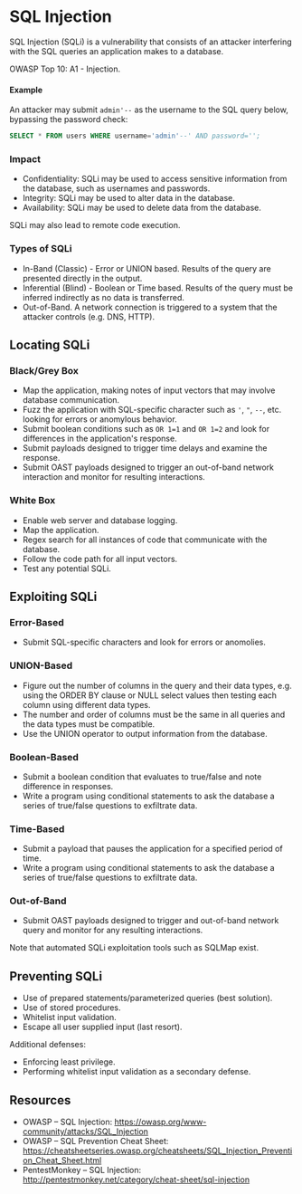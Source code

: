# SQL Injection

SQL Injection (SQLi) is a vulnerability that consists of an attacker interfering with the SQL queries an application makes to a database.

OWASP Top 10: A1 - Injection.

#### Example

An attacker may submit `admin'--` as the username to the SQL query below, bypassing the password check:

```sql
SELECT * FROM users WHERE username='admin'--' AND password='';
```

### Impact

- Confidentiality: SQLi may be used to access sensitive information from the database, such as usernames and passwords.
- Integrity: SQLi may be used to alter data in the database.
- Availability: SQLi may be used to delete data from the database.

SQLi may also lead to remote code execution.

### Types of SQLi

- In-Band (Classic) - Error or UNION based. Results of the query are presented directly in the output.
- Inferential (Blind) - Boolean or Time based. Results of the query must be inferred indirectly as no data is transferred.
- Out-of-Band. A network connection is triggered to a system that the attacker controls (e.g. DNS, HTTP).

## Locating SQLi

### Black/Grey Box

- Map the application, making notes of input vectors that may involve database communication.
- Fuzz the application with SQL-specific character such as `'`, `"`, `--`, etc. looking for errors or anomylous behavior.
- Submit boolean conditions such as `OR 1=1` and `OR 1=2` and look for differences in the application's response.
- Submit payloads designed to trigger time delays and examine the response.
- Submit OAST payloads designed to trigger an out-of-band network interaction and monitor for resulting interactions.

### White Box

- Enable web server and database logging.
- Map the application.
- Regex search for all instances of code that communicate with the database.
- Follow the code path for all input vectors.
- Test any potential SQLi.

## Exploiting SQLi

### Error-Based

- Submit SQL-specific characters and look for errors or anomolies.

### UNION-Based

- Figure out the number of columns in the query and their data types, e.g. using the ORDER BY clause or NULL select values then testing each column using different data types.
- The number and order of columns must be the same in all queries and the data types must be compatible.
- Use the UNION operator to output information from the database.

### Boolean-Based

- Submit a boolean condition that evaluates to true/false and note difference in responses.
- Write a program using conditional statements to ask the database a series of true/false questions to exfiltrate data.

### Time-Based

- Submit a payload that pauses the application for a specified period of time.
- Write a program using conditional statements to ask the database a series of true/false questions to exfiltrate data.

### Out-of-Band

- Submit OAST payloads designed to trigger and out-of-band network query and monitor for any resulting interactions.

Note that automated SQLi exploitation tools such as SQLMap exist.

## Preventing SQLi

- Use of prepared statements/parameterized queries (best solution).
- Use of stored procedures.
- Whitelist input validation.
- Escape all user supplied input (last resort).

Additional defenses:

- Enforcing least privilege.
- Performing whitelist input validation as a secondary defense.

## Resources

- OWASP – SQL Injection: https://owasp.org/www-community/attacks/SQL_Injection
- OWASP – SQL Prevention Cheat Sheet: https://cheatsheetseries.owasp.org/cheatsheets/SQL_Injection_Prevention_Cheat_Sheet.html
- PentestMonkey – SQL Injection: http://pentestmonkey.net/category/cheat-sheet/sql-injection
